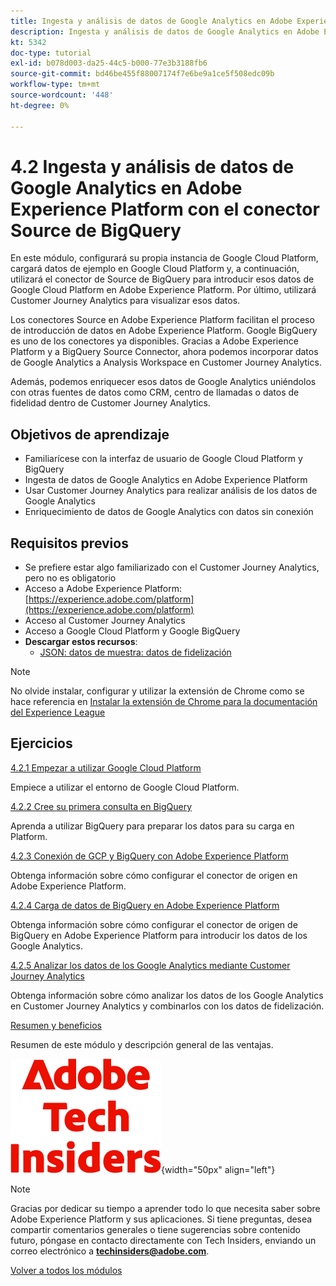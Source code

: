 ```yaml
---
title: Ingesta y análisis de datos de Google Analytics en Adobe Experience Platform con el conector Source de BigQuery
description: Ingesta y análisis de datos de Google Analytics en Adobe Experience Platform con el conector Source de BigQuery
kt: 5342
doc-type: tutorial
exl-id: b078d003-da25-44c5-b000-77e3b3188fb6
source-git-commit: bd46be455f88007174f7e6be9a1ce5f508edc09b
workflow-type: tm+mt
source-wordcount: '448'
ht-degree: 0%

---
```


# 4.2 Ingesta y análisis de datos de Google Analytics en Adobe Experience Platform con el conector Source de BigQuery

En este módulo, configurará su propia instancia de Google Cloud Platform, cargará datos de ejemplo en Google Cloud Platform y, a continuación, utilizará el conector de Source de BigQuery para introducir esos datos de Google Cloud Platform en Adobe Experience Platform. Por último, utilizará Customer Journey Analytics para visualizar esos datos.

Los conectores Source en Adobe Experience Platform facilitan el proceso de introducción de datos en Adobe Experience Platform. Google BigQuery es uno de los conectores ya disponibles. Gracias a Adobe Experience Platform y a BigQuery Source Connector, ahora podemos incorporar datos de Google Analytics a Analysis Workspace en Customer Journey Analytics.

Además, podemos enriquecer esos datos de Google Analytics uniéndolos con otras fuentes de datos como CRM, centro de llamadas o datos de fidelidad dentro de Customer Journey Analytics.

## Objetivos de aprendizaje

- Familiarícese con la interfaz de usuario de Google Cloud Platform y BigQuery
- Ingesta de datos de Google Analytics en Adobe Experience Platform
- Usar Customer Journey Analytics para realizar análisis de los datos de Google Analytics
- Enriquecimiento de datos de Google Analytics con datos sin conexión

## Requisitos previos

- Se prefiere estar algo familiarizado con el Customer Journey Analytics, pero no es obligatorio
- Acceso a Adobe Experience Platform: [https://experience.adobe.com/platform](https://experience.adobe.com/platform)
- Acceso al Customer Journey Analytics
- Acceso a Google Cloud Platform y Google BigQuery
- **Descargar estos recursos**:
   - [JSON: datos de muestra: datos de fidelización](./../../../assets/json/bqLoyalty.json)

>[!NOTE]
>
>No olvide instalar, configurar y utilizar la extensión de Chrome como se hace referencia en [Instalar la extensión de Chrome para la documentación del Experience League](../../gettingstarted/gettingstarted/ex1.md)

## Ejercicios

[4.2.1 Empezar a utilizar Google Cloud Platform](./ex1.md)

Empiece a utilizar el entorno de Google Cloud Platform.

[4.2.2 Cree su primera consulta en BigQuery](./ex2.md)

Aprenda a utilizar BigQuery para preparar los datos para su carga en Platform.

[4.2.3 Conexión de GCP y BigQuery con Adobe Experience Platform](./ex3.md)

Obtenga información sobre cómo configurar el conector de origen en Adobe Experience Platform.

[4.2.4 Carga de datos de BigQuery en Adobe Experience Platform](./ex4.md)

Obtenga información sobre cómo configurar el conector de origen de BigQuery en Adobe Experience Platform para introducir los datos de los Google Analytics.

[4.2.5 Analizar los datos de los Google Analytics mediante Customer Journey Analytics](./ex5.md)

Obtenga información sobre cómo analizar los datos de los Google Analytics en Customer Journey Analytics y combinarlos con los datos de fidelización.

[Resumen y beneficios](./summary.md)

Resumen de este módulo y descripción general de las ventajas.

![Perspectivas técnicas](./../../../assets/images/techinsiders.png){width="50px" align="left"}

>[!NOTE]
>
>Gracias por dedicar su tiempo a aprender todo lo que necesita saber sobre Adobe Experience Platform y sus aplicaciones. Si tiene preguntas, desea compartir comentarios generales o tiene sugerencias sobre contenido futuro, póngase en contacto directamente con Tech Insiders, enviando un correo electrónico a **techinsiders@adobe.com**.

[Volver a todos los módulos](../../../overview.md)
